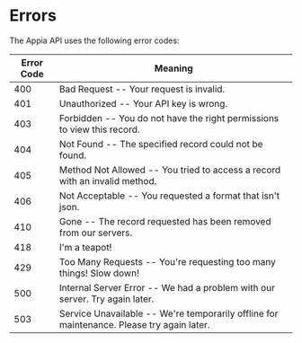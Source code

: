 # Errors

The Appia API uses the following error codes:

Error Code | Meaning
---------- | -------
400 | Bad Request -- Your request is invalid.
401 | Unauthorized -- Your API key is wrong.
403 | Forbidden -- You do not have the right permissions to view this record.
404 | Not Found -- The specified record could not be found.
405 | Method Not Allowed -- You tried to access a record with an invalid method.
406 | Not Acceptable -- You requested a format that isn't json.
410 | Gone -- The record requested has been removed from our servers.
418 | I'm a teapot!
429 | Too Many Requests -- You're requesting too many things! Slow down!
500 | Internal Server Error -- We had a problem with our server. Try again later.
503 | Service Unavailable -- We're temporarily offline for maintenance. Please try again later.
